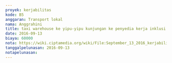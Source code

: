 ```yaml
---
proyek: kerjabilitas
kode: B5
anggaran: Transport lokal
nama: Anggrahini
title: taxi warehouse ke yipu-yipu kunjungan ke penyedia kerja inklusi di Yogyakarta
date: 2016-09-13
biaya: 60000
nota: https://wiki.ciptamedia.org/wiki/File:September_13_2016_kerjabilitas_B5_taxi_penjangkauan_mitra_warehouse_ke_yipuyipu_inok.jpg
tanggalpelunasan: 2016-09-13
notapelunasan:
---
```

